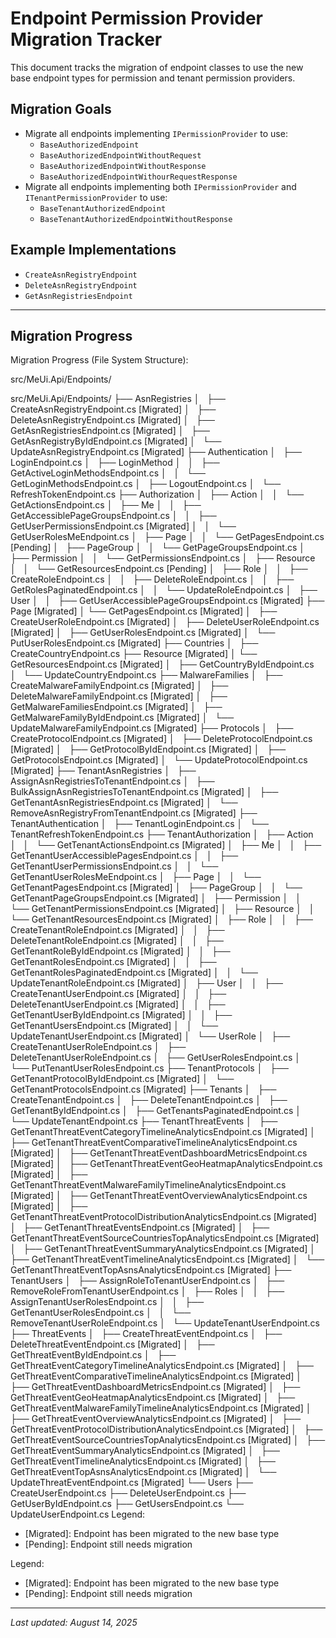 # Endpoint Permission Provider Migration Tracker

This document tracks the migration of endpoint classes to use the new base endpoint types for permission and tenant permission providers.

## Migration Goals

- Migrate all endpoints implementing `IPermissionProvider` to use:
  - `BaseAuthorizedEndpoint`
  - `BaseAuthorizedEndpointWithoutRequest`
  - `BaseAuthorizedEndpointWithoutResponse`
  - `BaseAuthorizedEndpointWithourRequestResponse`
- Migrate all endpoints implementing both `IPermissionProvider` and `ITenantPermissionProvider` to use:
  - `BaseTenantAuthorizedEndpoint`
  - `BaseTenantAuthorizedEndpointWithoutResponse`

## Example Implementations

- `CreateAsnRegistryEndpoint`
- `DeleteAsnRegistryEndpoint`
- `GetAsnRegistriesEndpoint`

---

## Migration Progress

Migration Progress (File System Structure):

src/MeUi.Api/Endpoints/

src/MeUi.Api/Endpoints/
├── AsnRegistries
│   ├── CreateAsnRegistryEndpoint.cs [Migrated]
│   ├── DeleteAsnRegistryEndpoint.cs [Migrated]
│   ├── GetAsnRegistriesEndpoint.cs [Migrated]
│   ├── GetAsnRegistryByIdEndpoint.cs [Migrated]
│   └── UpdateAsnRegistryEndpoint.cs [Migrated]
├── Authentication
│   ├── LoginEndpoint.cs
│   ├── LoginMethod
│   │   ├── GetActiveLoginMethodsEndpoint.cs
│   │   └── GetLoginMethodsEndpoint.cs
│   ├── LogoutEndpoint.cs
│   └── RefreshTokenEndpoint.cs
├── Authorization
│   ├── Action
│   │   └── GetActionsEndpoint.cs
│   ├── Me
│   │   ├── GetAccessiblePageGroupsEndpoint.cs
│   │   ├── GetUserPermissionsEndpoint.cs [Migrated]
│   │   └── GetUserRolesMeEndpoint.cs
│   ├── Page
│   │   └── GetPagesEndpoint.cs [Pending]
│   ├── PageGroup
│   │   └── GetPageGroupsEndpoint.cs
│   ├── Permission
│   │   └── GetPermissionsEndpoint.cs
│   ├── Resource
│   │   └── GetResourcesEndpoint.cs [Pending]
│   ├── Role
│   │   ├── CreateRoleEndpoint.cs
│   │   ├── DeleteRoleEndpoint.cs
│   │   ├── GetRolesPaginatedEndpoint.cs
│   │   └── UpdateRoleEndpoint.cs
│   ├── User
│   │   ├── GetUserAccessiblePageGroupsEndpoint.cs [Migrated]
├── Page [Migrated]
│ └── GetPagesEndpoint.cs [Migrated]
│   ├── CreateUserRoleEndpoint.cs [Migrated]
│   ├── DeleteUserRoleEndpoint.cs [Migrated]
│   ├── GetUserRolesEndpoint.cs [Migrated]
│   └── PutUserRolesEndpoint.cs [Migrated]
├── Countries
│   ├── CreateCountryEndpoint.cs
├── Resource [Migrated]
│ └── GetResourcesEndpoint.cs [Migrated]
│   ├── GetCountryByIdEndpoint.cs
│   └── UpdateCountryEndpoint.cs
├── MalwareFamilies
│   ├── CreateMalwareFamilyEndpoint.cs [Migrated]
│   ├── DeleteMalwareFamilyEndpoint.cs [Migrated]
│   ├── GetMalwareFamiliesEndpoint.cs [Migrated]
│   ├── GetMalwareFamilyByIdEndpoint.cs [Migrated]
│   └── UpdateMalwareFamilyEndpoint.cs [Migrated]
├── Protocols
│   ├── CreateProtocolEndpoint.cs [Migrated]
│   ├── DeleteProtocolEndpoint.cs [Migrated]
│   ├── GetProtocolByIdEndpoint.cs [Migrated]
│   ├── GetProtocolsEndpoint.cs [Migrated]
│   └── UpdateProtocolEndpoint.cs [Migrated]
├── TenantAsnRegistries
│   ├── AssignAsnRegistriesToTenantEndpoint.cs
│   ├── BulkAssignAsnRegistriesToTenantEndpoint.cs [Migrated]
│   ├── GetTenantAsnRegistriesEndpoint.cs [Migrated]
│   └── RemoveAsnRegistryFromTenantEndpoint.cs [Migrated]
├── TenantAuthentication
│   ├── TenantLoginEndpoint.cs
│   └── TenantRefreshTokenEndpoint.cs
├── TenantAuthorization
│   ├── Action
│   │   └── GetTenantActionsEndpoint.cs [Migrated]
│   ├── Me
│   │   ├── GetTenantUserAccessiblePagesEndpoint.cs
│   │   ├── GetTenantUserPermissionsEndpoint.cs
│   │   └── GetTenantUserRolesMeEndpoint.cs
│   ├── Page
│   │   └── GetTenantPagesEndpoint.cs [Migrated]
│   ├── PageGroup
│   │   └── GetTenantPageGroupsEndpoint.cs [Migrated]
│   ├── Permission
│   │   └── GetTenantPermissionsEndpoint.cs [Migrated]
│   ├── Resource
│   │   └── GetTenantResourcesEndpoint.cs [Migrated]
│   ├── Role
│   │   ├── CreateTenantRoleEndpoint.cs [Migrated]
│   │   ├── DeleteTenantRoleEndpoint.cs [Migrated]
│   │   ├── GetTenantRoleByIdEndpoint.cs [Migrated]
│   │   ├── GetTenantRolesEndpoint.cs [Migrated]
│   │   ├── GetTenantRolesPaginatedEndpoint.cs [Migrated]
│   │   └── UpdateTenantRoleEndpoint.cs [Migrated]
│   ├── User
│   │   ├── CreateTenantUserEndpoint.cs [Migrated]
│   │   ├── DeleteTenantUserEndpoint.cs [Migrated]
│   │   ├── GetTenantUserByIdEndpoint.cs [Migrated]
│   │   ├── GetTenantUsersEndpoint.cs [Migrated]
│   │   └── UpdateTenantUserEndpoint.cs [Migrated]
│   └── UserRole
│   ├── CreateTenantUserRoleEndpoint.cs
│   ├── DeleteTenantUserRoleEndpoint.cs
│   ├── GetUserRolesEndpoint.cs
│   └── PutTenantUserRolesEndpoint.cs
├── TenantProtocols
│   ├── GetTenantProtocolByIdEndpoint.cs [Migrated]
│   └── GetTenantProtocolsEndpoint.cs [Migrated]
├── Tenants
│   ├── CreateTenantEndpoint.cs
│   ├── DeleteTenantEndpoint.cs
│   ├── GetTenantByIdEndpoint.cs
│   ├── GetTenantsPaginatedEndpoint.cs
│   └── UpdateTenantEndpoint.cs
├── TenantThreatEvents
│   ├── GetTenantThreatEventCategoryTimelineAnalyticsEndpoint.cs [Migrated]
│   ├── GetTenantThreatEventComparativeTimelineAnalyticsEndpoint.cs [Migrated]
│   ├── GetTenantThreatEventDashboardMetricsEndpoint.cs [Migrated]
│   ├── GetTenantThreatEventGeoHeatmapAnalyticsEndpoint.cs [Migrated]
│   ├── GetTenantThreatEventMalwareFamilyTimelineAnalyticsEndpoint.cs [Migrated]
│   ├── GetTenantThreatEventOverviewAnalyticsEndpoint.cs [Migrated]
│   ├── GetTenantThreatEventProtocolDistributionAnalyticsEndpoint.cs [Migrated]
│   ├── GetTenantThreatEventsEndpoint.cs [Migrated]
│   ├── GetTenantThreatEventSourceCountriesTopAnalyticsEndpoint.cs [Migrated]
│   ├── GetTenantThreatEventSummaryAnalyticsEndpoint.cs [Migrated]
│   ├── GetTenantThreatEventTimelineAnalyticsEndpoint.cs [Migrated]
│   └── GetTenantThreatEventTopAsnsAnalyticsEndpoint.cs [Migrated]
├── TenantUsers
│   ├── AssignRoleToTenantUserEndpoint.cs
│   ├── RemoveRoleFromTenantUserEndpoint.cs
│   ├── Roles
│   │   ├── AssignTenantUserRolesEndpoint.cs
│   │   ├── GetTenantUserRolesEndpoint.cs
│   │   └── RemoveTenantUserRoleEndpoint.cs
│   └── UpdateTenantUserEndpoint.cs
├── ThreatEvents
│   ├── CreateThreatEventEndpoint.cs
│   ├── DeleteThreatEventEndpoint.cs [Migrated]
│   ├── GetThreatEventByIdEndpoint.cs
│   ├── GetThreatEventCategoryTimelineAnalyticsEndpoint.cs [Migrated]
│   ├── GetThreatEventComparativeTimelineAnalyticsEndpoint.cs [Migrated]
│   ├── GetThreatEventDashboardMetricsEndpoint.cs [Migrated]
│   ├── GetThreatEventGeoHeatmapAnalyticsEndpoint.cs [Migrated]
│   ├── GetThreatEventMalwareFamilyTimelineAnalyticsEndpoint.cs [Migrated]
│   ├── GetThreatEventOverviewAnalyticsEndpoint.cs [Migrated]
│   ├── GetThreatEventProtocolDistributionAnalyticsEndpoint.cs [Migrated]
│   ├── GetThreatEventSourceCountriesTopAnalyticsEndpoint.cs [Migrated]
│   ├── GetThreatEventSummaryAnalyticsEndpoint.cs [Migrated]
│   ├── GetThreatEventTimelineAnalyticsEndpoint.cs [Migrated]
│   ├── GetThreatEventTopAsnsAnalyticsEndpoint.cs [Migrated]
│   └── UpdateThreatEventEndpoint.cs [Migrated]
└── Users
├── CreateUserEndpoint.cs
├── DeleteUserEndpoint.cs
├── GetUserByIdEndpoint.cs
├── GetUsersEndpoint.cs
└── UpdateUserEndpoint.cs
Legend:

- [Migrated]: Endpoint has been migrated to the new base type
- [Pending]: Endpoint still needs migration

Legend:

- [Migrated]: Endpoint has been migrated to the new base type
- [Pending]: Endpoint still needs migration

---

_Last updated: August 14, 2025_
